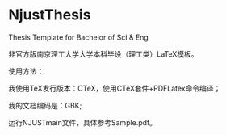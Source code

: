 # NjustThesis

Thesis  Template for Bachelor of Sci & Eng 

非官方版南京理工大学大学本科毕设（理工类）LaTeX模板。

使用方法：

我使用TeX发行版本：CTeX，使用CTeX套件+PDFLatex命令编译；

我的⽂档编码是：GBK;

运行NJUSTmain文件，具体参考Sample.pdf。
